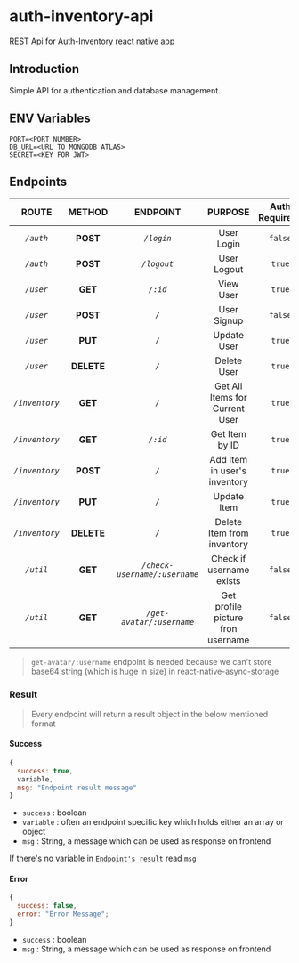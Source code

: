 # auth-inventory-api

REST Api for Auth-Inventory react native app

## Introduction

Simple API for authentication and database management.

## ENV Variables

```console
PORT=<PORT NUMBER>
DB_URL=<URL TO MONGODB ATLAS>
SECRET=<KEY FOR JWT>
```

## Endpoints

|     ROUTE      |   METHOD   |           ENDPOINT            |              PURPOSE              | Auth Required? |    Variable     |
| :------------: | :--------: | :---------------------------: | :-------------------------------: | :------------: | :-------------: |
|   _`/auth`_    |  **POST**  |          _`/login`_           |            User Login             |    `false`     | `{user, token}` |
|   _`/auth`_    |  **POST**  |          _`/logout`_          |            User Logout            |     `true`     |      none       |
|   _`/user`_    |  **GET**   |           _`/:id`_            |             View User             |     `true`     |    `{user}`     |
|   _`/user`_    |  **POST**  |             _`/`_             |            User Signup            |    `false`     |    `{user}`     |
|   _`/user`_    |  **PUT**   |             _`/`_             |            Update User            |     `true`     |    `{user}`     |
|   _`/user`_    | **DELETE** |             _`/`_             |            Delete User            |     `true`     |      none       |
| _`/inventory`_ |  **GET**   |             _`/`_             |  Get All Items for Current User   |     `true`     |    `{items}`    |
| _`/inventory`_ |  **GET**   |           _`/:id`_            |          Get Item by ID           |     `true`     |    `{item}`     |
| _`/inventory`_ |  **POST**  |             _`/`_             |   Add Item in user's inventory    |     `true`     |    `{item}`     |
| _`/inventory`_ |  **PUT**   |             _`/`_             |            Update Item            |     `true`     |    `{item}`     |
| _`/inventory`_ | **DELETE** |             _`/`_             |    Delete Item from inventory     |     `true`     |      none       |
|   _`/util`_    |  **GET**   | _`/check-username/:username`_ |     Check if username exists      |    `false`     |   `{exists}`    |
|   _`/util`_    |  **GET**   |   _`/get-avatar/:username`_   | Get profile picture fron username |    `false`     |    `{photo}`    |

> `get-avatar/:username` endpoint is needed because we can't store base64 string (which is huge in size) in react-native-async-storage

### Result

> Every endpoint will return a result object in the below mentioned format

#### Success

```js
{
  success: true,
  variable,
  msg: "Endpoint result message"
}
```

- `success` : boolean
- `variable` : often an endpoint specific key which holds either an array or object
- `msg` : String, a message which can be used as response on frontend

If there's no variable in [`Endpoint's result`](#endpoints) read `msg`

#### Error

```js
{
  success: false,
  error: "Error Message";
}
```

- `success` : boolean
- `msg` : String, a message which can be used as response on frontend
